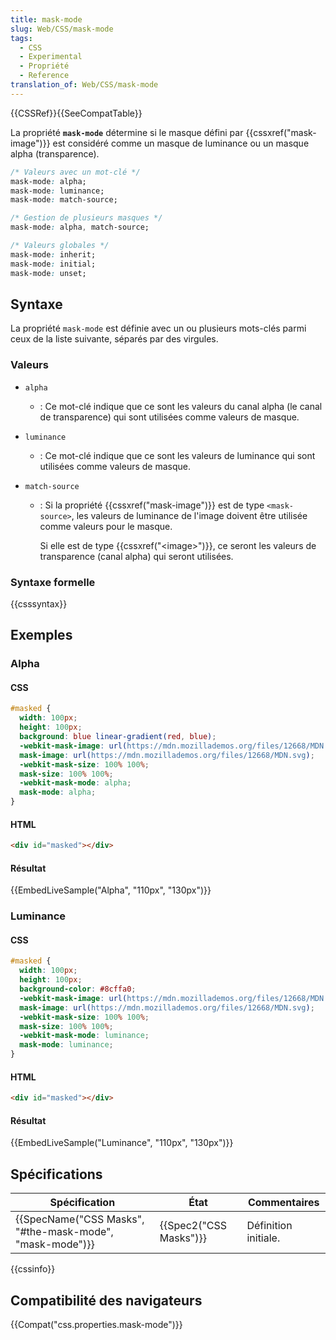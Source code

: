 ```yaml
---
title: mask-mode
slug: Web/CSS/mask-mode
tags:
  - CSS
  - Experimental
  - Propriété
  - Reference
translation_of: Web/CSS/mask-mode
---
```

{{CSSRef}}{{SeeCompatTable}}

La propriété **`mask-mode`** détermine si le masque défini par {{cssxref("mask-image")}} est considéré comme un masque de luminance ou un masque alpha (transparence).

```css
/* Valeurs avec un mot-clé */
mask-mode: alpha;
mask-mode: luminance;
mask-mode: match-source;

/* Gestion de plusieurs masques */
mask-mode: alpha, match-source;

/* Valeurs globales */
mask-mode: inherit;
mask-mode: initial;
mask-mode: unset;
```

## Syntaxe

La propriété `mask-mode` est définie avec un ou plusieurs mots-clés parmi ceux de la liste suivante, séparés par des virgules.

### Valeurs

- `alpha`
  - : Ce mot-clé indique que ce sont les valeurs du canal alpha (le canal de transparence) qui sont utilisées comme valeurs de masque.
- `luminance`
  - : Ce mot-clé indique que ce sont les valeurs de luminance qui sont utilisées comme valeurs de masque.
- `match-source`

  - : Si la propriété {{cssxref("mask-image")}} est de type `<mask-source>`, les valeurs de luminance de l'image doivent être utilisée comme valeurs pour le masque.

    Si elle est de type {{cssxref("&lt;image&gt;")}}, ce seront les valeurs de transparence (canal alpha) qui seront utilisées.

### Syntaxe formelle

{{csssyntax}}

## Exemples

### Alpha

#### CSS

```css
#masked {
  width: 100px;
  height: 100px;
  background: blue linear-gradient(red, blue);
  -webkit-mask-image: url(https://mdn.mozillademos.org/files/12668/MDN.svg);
  mask-image: url(https://mdn.mozillademos.org/files/12668/MDN.svg);
  -webkit-mask-size: 100% 100%;
  mask-size: 100% 100%;
  -webkit-mask-mode: alpha;
  mask-mode: alpha;
}
```

#### HTML

```html
<div id="masked"></div>
```

#### Résultat

{{EmbedLiveSample("Alpha", "110px", "130px")}}

### Luminance

#### CSS

```css
#masked {
  width: 100px;
  height: 100px;
  background-color: #8cffa0;
  -webkit-mask-image: url(https://mdn.mozillademos.org/files/12668/MDN.svg);
  mask-image: url(https://mdn.mozillademos.org/files/12668/MDN.svg);
  -webkit-mask-size: 100% 100%;
  mask-size: 100% 100%;
  -webkit-mask-mode: luminance;
  mask-mode: luminance;
}
```

#### HTML

```html
<div id="masked"></div>
```

#### Résultat

{{EmbedLiveSample("Luminance", "110px", "130px")}}

## Spécifications

| Spécification                                                                | État                         | Commentaires         |
| ---------------------------------------------------------------------------- | ---------------------------- | -------------------- |
| {{SpecName("CSS Masks", "#the-mask-mode", "mask-mode")}} | {{Spec2("CSS Masks")}} | Définition initiale. |

{{cssinfo}}

## Compatibilité des navigateurs

{{Compat("css.properties.mask-mode")}}
